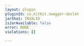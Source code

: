 ```yaml
---
layout: plugin
pluginId: io.kitkit.swagger-doclet
jarSha1: INVALID
isJarAvailable: false
error: NONE
violations: []

---
```

